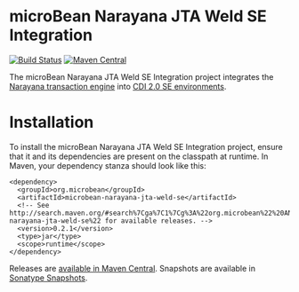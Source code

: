 # microBean Narayana JTA Weld SE Integration

[![Build Status](https://travis-ci.org/microbean/microbean-narayana-jta-weld-se.svg?branch=master)](https://travis-ci.org/microbean/microbean-narayana-jta-weld-se)
[![Maven Central](https://maven-badges.herokuapp.com/maven-central/org.microbean/microbean-narayana-jta-weld-se/badge.svg)](https://maven-badges.herokuapp.com/maven-central/org.microbean/microbean-narayana-jta-weld-se)

The microBean Narayana JTA Weld SE Integration project integrates the
[Narayana transaction engine][narayana-jta] into [CDI 2.0 SE
environments][cdi].

# Installation

To install the microBean Narayana JTA Weld SE Integration project,
ensure that it and its dependencies are present on the classpath at
runtime.  In Maven, your dependency stanza should look like this:

    <dependency>
      <groupId>org.microbean</groupId>
      <artifactId>microbean-narayana-jta-weld-se</artifactId>
      <!-- See http://search.maven.org/#search%7Cga%7C1%7Cg%3A%22org.microbean%22%20AND%20a%3A%22microbean-narayana-jta-weld-se%22 for available releases. -->
      <version>0.2.1</version>
      <type>jar</type>
      <scope>runtime</scope>
    </dependency>
    
Releases are [available in Maven Central][maven-central].  Snapshots
are available in [Sonatype Snapshots][sonatype-snapshots].

[narayana-jta]: http://narayana.io/
[cdi]: http://docs.jboss.org/cdi/spec/2.0/cdi-spec.html#part_2
[maven-central]: http://search.maven.org/#search%7Cga%7C1%7Cg%3A%22org.microbean%22%20AND%20a%3A%22microbean-narayana-jta-weld-se%22
[sonatype-snapshots]: https://oss.sonatype.org/content/repositories/snapshots/org/microbean/microbean-narayana-jta-weld-se/

